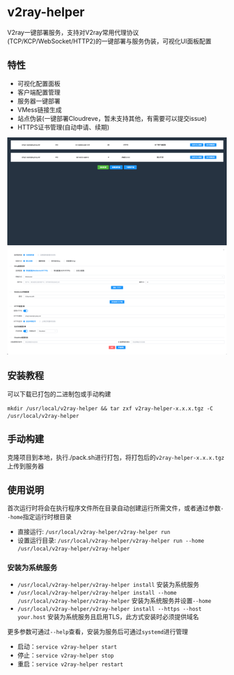 # v2ray-helper

V2ray一键部署服务，支持对V2ray常用代理协议(TCP/KCP/WebSocket/HTTP2)的一键部署与服务伪装，可视化UI面板配置

## 特性

- 可视化配置面板
- 客户端配置管理
- 服务器一键部署
- VMess链接生成
- 站点伪装(一键部署Cloudreve，暂未支持其他，有需要可以提交issue)
- HTTPS证书管理(自动申请、续期)

![alt 配置列表](https://github.com/Luna-CY/v2ray-helper/raw/master/resources/image/v2ray-helper-1.png)
![alt 服务器部署](https://github.com/Luna-CY/v2ray-helper/raw/master/resources/image/v2ray-helper-2.png)

## 安装教程

可以下载已打包的二进制包或手动构建

`mkdir /usr/local/v2ray-helper && tar zxf v2ray-helper-x.x.x.tgz -C /usr/local/v2ray-helper`

## 手动构建

克隆项目到本地，执行./pack.sh进行打包，将打包后的`v2ray-helper-x.x.x.tgz`上传到服务器

## 使用说明

首次运行时将会在执行程序文件所在目录自动创建运行所需文件，或者通过参数`--home`指定运行时根目录

- 直接运行: `/usr/local/v2ray-helper/v2ray-helper run`
- 设置运行目录: `/usr/local/v2ray-helper/v2ray-helper run --home /usr/local/v2ray-helper/v2ray-helper`

### 安装为系统服务

- `/usr/local/v2ray-helper/v2ray-helper install` 安装为系统服务
- `/usr/local/v2ray-helper/v2ray-helper install --home /usr/local/v2ray-helper/v2ray-helper` 安装为系统服务并设置`--home`
- `/usr/local/v2ray-helper/v2ray-helper install --https --host your.host` 安装为系统服务且启用TLS，此方式安装时必须提供域名

更多参数可通过`--help`查看，安装为服务后可通过`systemd`进行管理

- 启动：`service v2ray-helper start`
- 停止：`service v2ray-helper stop`
- 重启：`service v2ray-helper restart`
